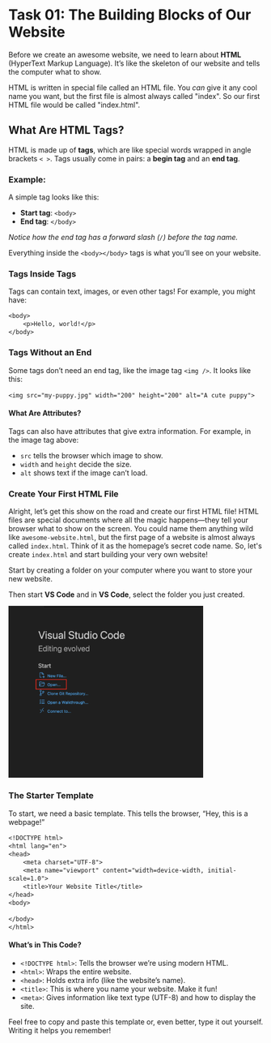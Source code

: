 # Task 01: The Building Blocks of Our Website

Before we create an awesome website, we need to learn about **HTML** (HyperText Markup Language). It’s like the skeleton of our website and tells the computer what to show.

HTML is written in special file called an HTML file. You _can_ give it any cool name you want, but the first file is almost always called "index". So our first HTML file would be called "index.html".

## What Are HTML Tags?

HTML is made up of **tags**, which are like special words wrapped in angle brackets `< >`. Tags usually come in pairs: a **begin tag** and an **end tag**. 

### Example:
A simple tag looks like this:
- **Start tag**: `<body>`
- **End tag**: `</body>`

*Notice how the end tag has a forward slash (`/`) before the tag name.*

Everything inside the `<body></body>` tags is what you’ll see on your website.

### Tags Inside Tags
Tags can contain text, images, or even other tags! For example, you might have:
```
<body>
    <p>Hello, world!</p>
</body>
```

### Tags Without an End

Some tags don’t need an end tag, like the image tag `<img />`. It looks like this:

`<img src="my-puppy.jpg" width="200" height="200" alt="A cute puppy">`

#### What Are Attributes?
Tags can also have attributes that give extra information. For example, in the image tag above:

- `src` tells the browser which image to show.
- `width` and `height` decide the size.
- `alt` shows text if the image can’t load.

### Create Your First HTML File
Alright, let’s get this show on the road and create our first HTML file! HTML files are special documents where all the magic happens—they tell your browser what to show on the screen. You could name them anything wild like `awesome-website.html`, but the first page of a website is almost always called `index.html`. Think of it as the homepage’s secret code name. So, let's create `index.html` and start building your very own website!

Start by creating a folder on your computer where you want to store your new website.

Then start **VS Code** and in **VS Code**, select the folder you just created.

<img src="../images/vscode-open.png" width="385px">

### The Starter Template
To start, we need a basic template. This tells the browser, “Hey, this is a webpage!”

```
<!DOCTYPE html>
<html lang="en">
<head>
    <meta charset="UTF-8">
    <meta name="viewport" content="width=device-width, initial-scale=1.0">
    <title>Your Website Title</title>
</head>
<body>
    
</body>
</html>
```

#### What’s in This Code?
- `<!DOCTYPE html>`: Tells the browser we’re using modern HTML.
- `<html>`: Wraps the entire website.
- `<head>`: Holds extra info (like the website’s name).
- `<title>`: This is where you name your website. Make it fun!
- `<meta>`: Gives information like text type (UTF-8) and how to display the site.

Feel free to copy and paste this template or, even better, type it out yourself. Writing it helps you remember!
